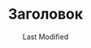 ---
title: Заголовок
date: Last Modified 
permalink: 
eleventyNavigation:
  key: 
  order: 10
  title: Пункт меню
---